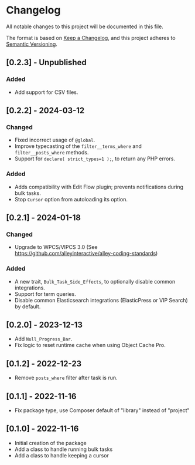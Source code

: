 # Changelog
All notable changes to this project will be documented in this file.

The format is based on [Keep a Changelog](https://keepachangelog.com/en/1.0.0/),
and this project adheres to [Semantic Versioning](https://semver.org/spec/v2.0.0.html).

## [0.2.3] - Unpublished

### Added

- Add support for CSV files.

## [0.2.2] - 2024-03-12

### Changed

- Fixed incorrect usage of `@global`.
- Improve typecasting of the `filter__terms_where` and `filter__posts_where` methods.
- Support for `declare( strict_types=1 );`, to return any PHP errors.

### Added

- Adds compatibility with Edit Flow plugin; prevents notifications during bulk tasks.
- Stop `Cursor` option from autoloading its option.

## [0.2.1] - 2024-01-18

### Changed

- Upgrade to WPCS/VIPCS 3.0 (See https://github.com/alleyinteractive/alley-coding-standards)

### Added

- A new trait, `Bulk_Task_Side_Effects`, to optionally disable common integrations.
- Support for term queries.
- Disable common Elasticsearch integrations (ElasticPress or VIP Search) by default.

## [0.2.0] - 2023-12-13

- Add `Null_Progress_Bar`.
- Fix logic to reset runtime cache when using Object Cache Pro.

## [0.1.2] - 2022-12-23

- Remove `posts_where` filter after task is run.

## [0.1.1] - 2022-11-16

- Fix package type, use Composer default of "library" instead of "project"

## [0.1.0] - 2022-11-16

- Initial creation of the package
- Add a class to handle running bulk tasks
- Add a class to handle keeping a cursor
